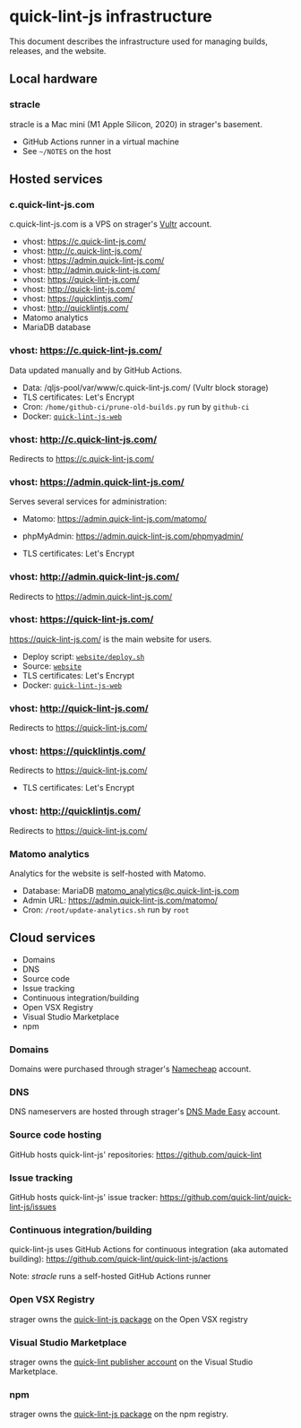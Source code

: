 # quick-lint-js infrastructure

This document describes the infrastructure used for managing builds, releases,
and the website.

## Local hardware

### stracle

stracle is a Mac mini (M1 Apple Silicon, 2020) in strager's basement.

* GitHub Actions runner in a virtual machine
* See `~/NOTES` on the host

## Hosted services

### c.quick-lint-js.com

c.quick-lint-js.com is a VPS on strager's [Vultr][] account.

* vhost: https://c.quick-lint-js.com/
* vhost: http://c.quick-lint-js.com/
* vhost: https://admin.quick-lint-js.com/
* vhost: http://admin.quick-lint-js.com/
* vhost: https://quick-lint-js.com/
* vhost: http://quick-lint-js.com/
* vhost: https://quicklintjs.com/
* vhost: http://quicklintjs.com/
* Matomo analytics
* MariaDB database

### vhost: https://c.quick-lint-js.com/

Data updated manually and by GitHub Actions.

* Data: /qljs-pool/var/www/c.quick-lint-js.com/ (Vultr block storage)
* TLS certificates: Let's Encrypt
* Cron: `/home/github-ci/prune-old-builds.py` run by `github-ci`
* Docker: [`quick-lint-js-web`][]

### vhost: http://c.quick-lint-js.com/

Redirects to https://c.quick-lint-js.com/

### vhost: https://admin.quick-lint-js.com/

Serves several services for administration:

* Matomo: <https://admin.quick-lint-js.com/matomo/>
* phpMyAdmin: <https://admin.quick-lint-js.com/phpmyadmin/>

* TLS certificates: Let's Encrypt

### vhost: http://admin.quick-lint-js.com/

Redirects to https://admin.quick-lint-js.com/

### vhost: https://quick-lint-js.com/

<https://quick-lint-js.com/> is the main website for users.

* Deploy script: [`website/deploy.sh`](../website/deploy.sh)
* Source: [`website`](../website)
* TLS certificates: Let's Encrypt
* Docker: [`quick-lint-js-web`][]

### vhost: http://quick-lint-js.com/

Redirects to https://quick-lint-js.com/

### vhost: https://quicklintjs.com/

Redirects to https://quick-lint-js.com/

* TLS certificates: Let's Encrypt

### vhost: http://quicklintjs.com/

Redirects to https://quick-lint-js.com/

### Matomo analytics

Analytics for the website is self-hosted with Matomo.

* Database: MariaDB matomo_analytics@c.quick-lint-js.com
* Admin URL: <https://admin.quick-lint-js.com/matomo/>
* Cron: `/root/update-analytics.sh` run by `root`

## Cloud services

* Domains
* DNS
* Source code
* Issue tracking
* Continuous integration/building
* Open VSX Registry
* Visual Studio Marketplace
* npm

### Domains

Domains were purchased through strager's [Namecheap][] account.

### DNS

DNS nameservers are hosted through strager's [DNS Made Easy][] account.

### Source code hosting

GitHub hosts quick-lint-js' repositories: <https://github.com/quick-lint>

### Issue tracking

GitHub hosts quick-lint-js' issue tracker:
<https://github.com/quick-lint/quick-lint-js/issues>

### Continuous integration/building

quick-lint-js uses GitHub Actions for continuous integration (aka automated
building): <https://github.com/quick-lint/quick-lint-js/actions>

Note: *stracle* runs a self-hosted GitHub Actions runner

### Open VSX Registry

strager owns the [quick-lint-js
package](https://open-vsx.org/extension/quick-lint/quick-lint-js) on the Open
VSX registry

### Visual Studio Marketplace

strager owns the [quick-lint publisher
account](https://marketplace.visualstudio.com/publishers/quick-lint) on the
Visual Studio Marketplace.

### npm

strager owns the [quick-lint-js
package](https://www.npmjs.com/package/quick-lint-js) on the npm registry.

[DNS Made Easy]: https://dnsmadeeasy.com/
[Namecheap]: https://www.namecheap.com/
[Vultr]: https://www.vultr.com/
[`quick-lint-js-web`]: ../infrastructure/quick-lint-js-web/README.md
